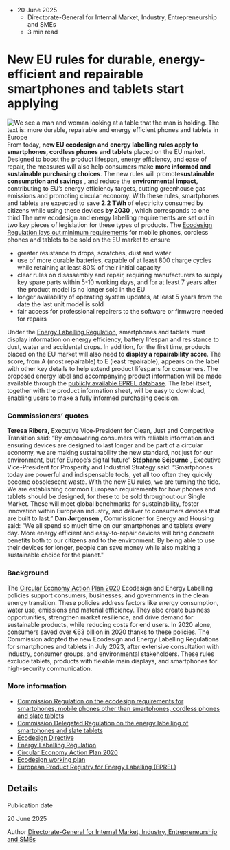 * 20 June 2025
  * Directorate-General for Internal Market, Industry, Entrepreneurship and SMEs
  * 3 min read


# New EU rules for durable, energy-efficient and repairable smartphones and tablets start applying
![We see a man and woman looking at a table that the man is holding. The text is: more durable, repairable and energy efficient phones and tablets in Europe](https://single-market-economy.ec.europa.eu/sites/default/files/styles/oe_theme_medium_no_crop/public/2025-06/top%20news_energy.jpg?itok=xA3zXIHh)
From today, **new EU ecodesign and energy labelling rules apply to smartphones, cordless phones and tablets** placed on the EU market. Designed to boost the product lifespan, energy efficiency, and ease of repair, the measures will also help consumers make **more informed and sustainable purchasing choices**.
The new rules will promote**sustainable consumption and savings** , and reduce the **environmental impact,** contributing to EU’s energy efficiency targets, cutting greenhouse gas emissions and promoting circular economy. With these rules, smartphones and tablets are expected to save **2.2 TWh** of electricity consumed by citizens while using these devices **by 2030** , which corresponds to one third
The new ecodesign and energy labelling requirements are set out in two key pieces of legislation for these types of products. 
The [Ecodesign Regulation lays out minimum requirements](https://eur-lex.europa.eu/eli/reg/2023/1670/oj/eng) for mobile phones, cordless phones and tablets to be sold on the EU market to ensure
  * greater resistance to drops, scratches, dust and water
  * use of more durable batteries, capable of at least 800 charge cycles while retaining at least 80% of their initial capacity
  * clear rules on disassembly and repair, requiring manufacturers to supply key spare parts within 5-10 working days, and for at least 7 years after the product model is no longer sold in the EU
  * longer availability of operating system updates, at least 5 years from the date the last unit model is sold
  * fair access for professional repairers to the software or firmware needed for repairs


Under the [Energy Labelling Regulation](https://eur-lex.europa.eu/eli/reg_del/2023/1669/oj/eng), smartphones and tablets must display information on energy efficiency, battery lifespan and resistance to dust, water and accidental drops. 
In addition, for the first time, products placed on the EU market will also need to **display a repairability score**. The score, from A (most repairable) to E (least repairable), appears on the label with other key details to help extend product lifespans for consumers.
The proposed energy label and accompanying product information will be made available through the [publicly available EPREL database](https://eprel.ec.europa.eu/screen/home). The label itself, together with the product information sheet, will be easy to download, enabling users to make a fully informed purchasing decision.
### Commissioners’ quotes
**Teresa** **Ribera,** Executive Vice-President for Clean, Just and Competitive Transition said: “By empowering consumers with reliable information and ensuring devices are designed to last longer and be part of a circular economy, we are making sustainability the new standard, not just for our environment, but for Europe’s digital future”
**Stéphane** **Séjourné** , Executive Vice-President for Prosperity and Industrial Strategy said: “Smartphones today are powerful and indispensable tools, yet all too often they quickly become obsolescent waste. With the new EU rules, we are turning the tide. We are establishing common European requirements for how phones and tablets should be designed, for these to be sold throughout our Single Market. These will meet global benchmarks for sustainability, foster innovation within European industry, and deliver to consumers devices that are built to last.”
**Dan Jørgensen** , Commissioner for Energy and Housing said: "We all spend so much time on our smartphones and tablets every day. More energy efficient and easy-to-repair devices will bring concrete benefits both to our citizens and to the environment. By being able to use their devices for longer, people can save money while also making a sustainable choice for the planet."
### Background
The [Circular Economy Action Plan 2020](https://environment.ec.europa.eu/strategy/circular-economy-action-plan_en)
Ecodesign and Energy Labelling policies support consumers, businesses, and governments in the clean energy transition. These policies address factors like energy consumption, water use, emissions and material efficiency. They also create business opportunities, strengthen market resilience, and drive demand for sustainable products, while reducing costs for end users. In 2020 alone, consumers saved over €63 billion in 2020 thanks to these policies.
The Commission adopted the new Ecodesign and Energy Labelling Regulations for smartphones and tablets in July 2023, after extensive consultation with industry, consumer groups, and environmental stakeholders. These rules exclude tablets, products with flexible main displays, and smartphones for high-security communication.
### More information
  * [Commission Regulation on the ecodesign requirements for smartphones, mobile phones other than smartphones, cordless phones and slate tablets](https://single-market-economy.ec.europa.eu/publications/commission-regulation-eu-laying-down-ecodesign-requirements-smartphones-mobile-phones-other_en)
  * [Commission Delegated Regulation on the energy labelling of smartphones and slate tablets](https://single-market-economy.ec.europa.eu/publications/commission-delegated-regulation-eu-supplementing-regulation-eu-20171369-regard-energy-labelling_en)
  * [Ecodesign Directive](https://eur-lex.europa.eu/legal-content/EN/ALL/?uri=CELEX%3A32009L0125)
  * [Energy Labelling Regulation](https://commission.europa.eu/energy-climate-change-environment/standards-tools-and-labels/products-labelling-rules-and-requirements/energy-label-and-ecodesign_en)
  * [Circular Economy Action Plan 2020](https://environment.ec.europa.eu/strategy/circular-economy-action-plan_en)
  * [Ecodesign working plan](https://energy.ec.europa.eu/publications/ecodesign-and-energy-labelling-working-plan-2022-2024_en#details)
  * [European Product Registry for Energy Labelling (EPREL)](https://eprel.ec.europa.eu/screen/home)


## Details 

Publication date
    
20 June 2025 

Author
    [Directorate-General for Internal Market, Industry, Entrepreneurship and SMEs](https://commission.europa.eu/about/departments-and-executive-agencies/internal-market-industry-entrepreneurship-and-smes_en)